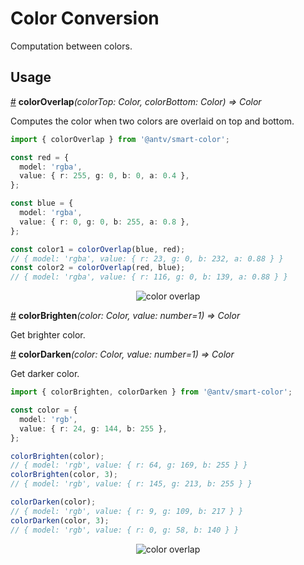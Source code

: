 # Color Conversion

Computation between colors.

## Usage

<a name="colorOverlap" href="#colorOverlap">#</a> **colorOverlap**<i>(colorTop: Color, colorBottom: Color) => Color</i>

Computes the color when two colors are overlaid on top and bottom.

```ts
import { colorOverlap } from '@antv/smart-color';

const red = {
  model: 'rgba',
  value: { r: 255, g: 0, b: 0, a: 0.4 },
};

const blue = {
  model: 'rgba',
  value: { r: 0, g: 0, b: 255, a: 0.8 },
};

const color1 = colorOverlap(blue, red);
// { model: 'rgba', value: { r: 23, g: 0, b: 232, a: 0.88 } } 
const color2 = colorOverlap(red, blue);
// { model: 'rgba', value: { r: 116, g: 0, b: 139, a: 0.88 } }
```

<div align="center">
  <img src="https://gw.alipayobjects.com/zos/antfincdn/rY4eK76oFs/coloroverlap.png" alt="color overlap">
</div>

<a name="colorBrighten" href="#colorBrighten">#</a> **colorBrighten**<i>(color: Color, value: number=1) => Color</i>

Get brighter color. 

<a name="colorDarken" href="#colorDarken">#</a> **colorDarken**<i>(color: Color, value: number=1) => Color</i>

Get darker color.

```ts
import { colorBrighten, colorDarken } from '@antv/smart-color';

const color = {
  model: 'rgb',
  value: { r: 24, g: 144, b: 255 },
};

colorBrighten(color);
// { model: 'rgb', value: { r: 64, g: 169, b: 255 } } 
colorBrighten(color, 3);
// { model: 'rgb', value: { r: 145, g: 213, b: 255 } }

colorDarken(color);
// { model: 'rgb', value: { r: 9, g: 109, b: 217 } } 
colorDarken(color, 3);
// { model: 'rgb', value: { r: 0, g: 58, b: 140 } }
```

<div align="center">
  <img src="https://gw.alipayobjects.com/zos/antfincdn/jpiAxmGXJZ/brighten-darken.png" alt="color overlap">
</div>
